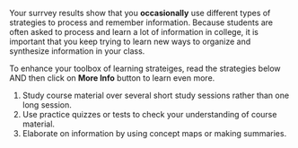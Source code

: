 
Your surrvey results show that you **occasionally** use different types of strategies to process and remember information. Because students are often asked to process and learn a lot of information in college, it is important that you keep trying to learn new ways to organize and synthesize information in your class.

To enhance your toolbox of learning strateiges, read the strategies below AND then click on **More Info** button to learn even more.

1.	Study course material over several short study sessions rather than one long session.
2.	Use practice quizzes or tests to check your understanding of course material. 
3.	Elaborate on information by using concept maps or making summaries.
